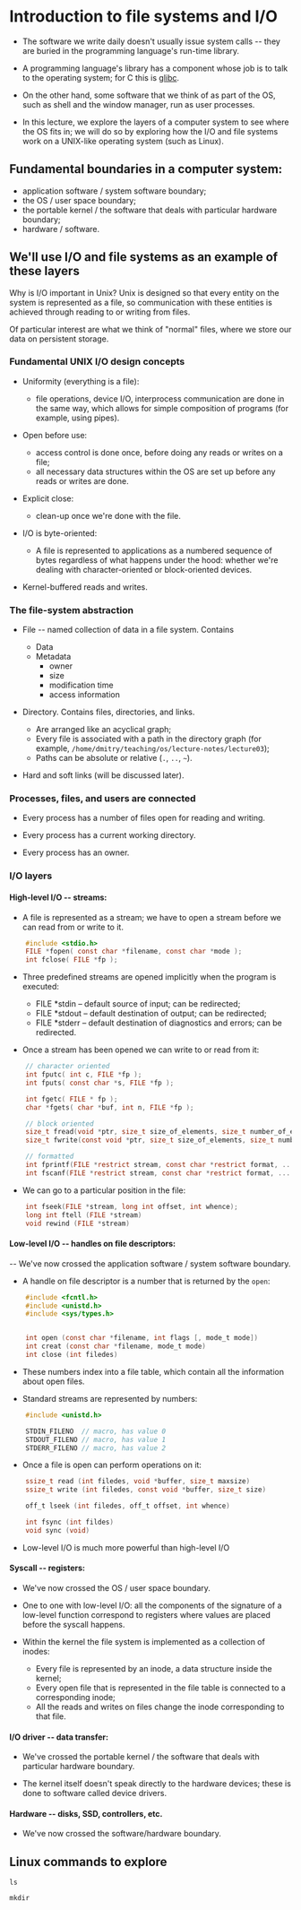 # Introduction to file systems and I/O

- The software we write daily doesn't usually issue system calls -- they
are buried in the programming language's run-time library.

- A programming language's library has a component whose job is to
   talk to the operating system; for C this is
   [glibc](https://www.gnu.org/software/libc/).

- On the other hand, some software that we think of as part of the OS,
  such as shell and the window manager, run as user processes.

- In this lecture, we explore the layers of a computer system to see
  where the OS fits in; we will do so by exploring how the I/O and
  file systems work on a UNIX-like operating system (such as Linux). 

## Fundamental boundaries in a computer system:

- application software / system software boundary;
- the OS / user space boundary;
- the portable kernel / the software that deals with particular hardware boundary;
- hardware / software.


## We'll use I/O and file systems as an example of these layers

Why is I/O important in Unix? Unix is designed so that every entity on
the system is represented as a file, so communication with these entities
is achieved through reading to or writing from files.

Of particular interest are what we think of "normal" files, where we
store our data on persistent storage.

### Fundamental UNIX I/O design concepts

- Uniformity (everything is a file):
  - file operations, device I/O, interprocess communication are done
    in the same way, which allows for simple composition of programs
    (for example, using pipes).

- Open before use:
  - access control is done once, before doing any reads or writes on a
    file;
  - all necessary data structures within the OS are set up before any
    reads or writes are done.
	
- Explicit close:
  - clean-up once we're done with the file.

- I/O is byte-oriented:
  - A file is represented to applications as a numbered sequence of
    bytes regardless of what happens under the hood: whether we're
    dealing with character-oriented or block-oriented devices.

- Kernel-buffered reads and writes.

### The file-system abstraction

- File -- named collection of data in a file system. Contains
  - Data
  - Metadata
    - owner
	- size
	- modification time
	- access information

- Directory. Contains files, directories, and links.
  - Are arranged like an acyclical graph;
  - Every file is associated with a path in the directory graph (for
    example, `/home/dmitry/teaching/os/lecture-notes/lecture03`);
  - Paths can be absolute or relative (`.`, `..`, `~`).

- Hard and soft links (will be discussed later).

### Processes, files, and users are connected

- Every process has a number of files open for reading and writing.

- Every process has a current working directory.

- Every process has an owner.

### I/O layers

#### High-level I/O -- streams:

- A file is represented as a stream; we have to open a stream before
  we can read from or write to it.

```c
    #include <stdio.h>
    FILE *fopen( const char *filename, const char *mode );
    int fclose( FILE *fp );
```	

- Three predefined streams are opened implicitly when the program is executed:
  - FILE *stdin – default source of input; can be redirected;
  - FILE *stdout – default destination of output; can be redirected;
  - FILE *stderr – default destination of diagnostics and errors; can
    be redirected.

- Once a stream has been opened we can write to or read from it:

```c
    // character oriented  
    int fputc( int c, FILE *fp );			   
    int fputs( const char *s, FILE *fp );	

    int fgetc( FILE * fp );
    char *fgets( char *buf, int n, FILE *fp );

    // block oriented
    size_t fread(void *ptr, size_t size_of_elements, size_t number_of_elements, FILE *a_file);
    size_t fwrite(const void *ptr, size_t size_of_elements, size_t number_of_elements, FILE *a_file);

    // formatted
    int fprintf(FILE *restrict stream, const char *restrict format, ...);
    int fscanf(FILE *restrict stream, const char *restrict format, ... );
```

- We can go to a particular position in the file:

```c
    int fseek(FILE *stream, long int offset, int whence);
    long int ftell (FILE *stream)
    void rewind (FILE *stream)
```	
  
#### Low-level I/O -- handles on file descriptors:

-- We've now crossed the application software / system software boundary.

- A handle on file descriptor is a number that is returned by the `open`:

```c
    #include <fcntl.h>
    #include <unistd.h>
    #include <sys/types.h>


    int open (const char *filename, int flags [, mode_t mode])
    int creat (const char *filename, mode_t mode)
    int close (int filedes)
```

- These numbers index into a file table, which contain all the
  information about open files.

- Standard streams are represented by numbers:

```c
    #include <unistd.h>

    STDIN_FILENO  // macro, has value 0
    STDOUT_FILENO // macro, has value 1
    STDERR_FILENO // macro, has value 2
```

- Once a file is open can perform operations on it:

```c
    ssize_t read (int filedes, void *buffer, size_t maxsize)
	ssize_t write (int filedes, const void *buffer, size_t size)

    off_t lseek (int filedes, off_t offset, int whence)

    int fsync (int fildes) 
    void sync (void) 
```

- Low-level I/O is much more powerful than high-level I/O

#### Syscall -- registers:

- We've now crossed the OS / user space boundary.

- One to one with low-level I/O: all the components of the signature
  of a low-level function correspond to registers where values are
  placed before the syscall happens.

- Within the kernel the file system is implemented as a collection of inodes:
   - Every file is represented by an inode, a data structure inside the
     kernel;
   - Every open file that is represented in the file table is
     connected to a corresponding inode;
   - All the reads and writes on files change the inode corresponding
     to that file.

#### I/O driver -- data transfer:

- We've crossed the portable kernel / the software that deals with particular hardware boundary.

- The kernel itself doesn't speak directly to the hardware devices;
     these is done to software called device drivers.

#### Hardware -- disks, SSD, controllers, etc.

- We've now crossed the software/hardware boundary.

## Linux commands to explore

`ls`

`mkdir`
